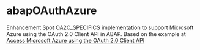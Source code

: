 # abapOAuthAzure
Enhancement Spot OA2C_SPECIFICS implementation to support Microsoft Azure using the OAuth 2.0 Client API in ABAP. Based on the example at [Access Microsoft Azure using the OAuth 2.0 Client API](https://wiki.scn.sap.com/wiki/display/Security/Access+Microsoft+Azure+using+the+OAuth+2.0+Client+API)
